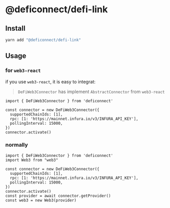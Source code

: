 # @deficonnect/defi-link

## Install

```bash
yarn add "@deficonnect/defi-link"
```

## Usage

### for `web3-react`
if you use `web3-react`, it is easy to integrat:

> `DeFiWeb3Connector` has implement `AbstractConnector` from `web3-react`

```tsx
import { DeFiWeb3Connector } from 'deficonnect'

const connector = new DeFiWeb3Connector({
  supportedChainIds: [1],
  rpc: [1: 'https://mainnet.infura.io/v3/INFURA_API_KEY'],
  pollingInterval: 15000,
})
connector.activate()
```

### normally

```tsx
import { DeFiWeb3Connector } from 'deficonnect'
import Web3 from "web3"

const connector = new DeFiWeb3Connector({
  supportedChainIds: [1],
  rpc: [1: 'https://mainnet.infura.io/v3/INFURA_API_KEY'],
  pollingInterval: 15000,
})
connector.activate()
const provider = await connector.getProvider()
const web3 = new Web3(provider)
```
